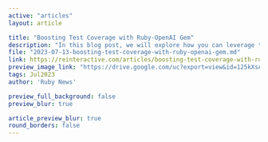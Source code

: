 ```yaml
---
active: "articles"
layout: article

title: "Boosting Test Coverage with Ruby-OpenAI Gem"
description: "In this blog post, we will explore how you can leverage the power of the Ruby-OpenAI gem to generate additional test scenarios that can help enhance your test coverage."
file: "2023-07-13-boosting-test-coverage-with-ruby-openai-gem.md"
link: https://reinteractive.com/articles/boosting-test-coverage-with-ruby-openai-gem
preview_image_link: "https://drive.google.com/uc?export=view&id=125kXsA_zG29xsnETVOf8HxYI0e8KGKNr"
tags: Jul2023
author: 'Ruby News'

preview_full_background: false
preview_blur: true

article_preview_blur: true
round_borders: false
---
```

